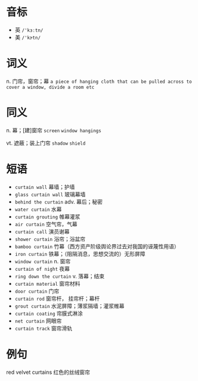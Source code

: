 # 音标

- 英 `/'kɜːtn/`
- 美 `/'kɝtn/`

# 词义

n. 门帘，窗帘；幕
`a piece of hanging cloth that can be pulled across to cover a window, divide a room etc`

# 同义

n. 幕；[建]窗帘
`screen` `window hangings`

vt. 遮蔽；装上门帘
`shadow` `shield`

# 短语

- `curtain wall` 幕墙；护墙
- `glass curtain wall` 玻璃幕墙
- `behind the curtain` adv. 幕后；秘密
- `water curtain` 水幕
- `curtain grouting` 帷幕灌浆
- `air curtain` 空气帘，气幕
- `curtain call` 演员谢幕
- `shower curtain` 浴帘；浴盆帘
- `bamboo curtain` 竹幕（西方资产阶级舆论界过去对我国的诬蔑性用语）
- `iron curtain` 铁幕；（阻隔消息，思想交流的）无形屏障
- `window curtain` n. 窗帘
- `curtain of night` 夜幕
- `ring down the curtain` v. 落幕；结束
- `curtain material` 窗帘材料
- `door curtain` 门帘
- `curtain rod` 窗帘杆，	挂帘杆；幕杆
- `grout curtain` 水泥屏障；薄浆隔墙；灌浆帷幕
- `curtain coating` 帘膜式淋涂
- `net curtain` 网眼帘
- `curtain track` 窗帘滑轨

# 例句

red velvet curtains
红色的丝绒窗帘


